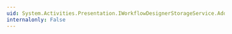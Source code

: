 ```yaml
---
uid: System.Activities.Presentation.IWorkflowDesignerStorageService.AddData(System.String,System.Object)
internalonly: False
---
```

